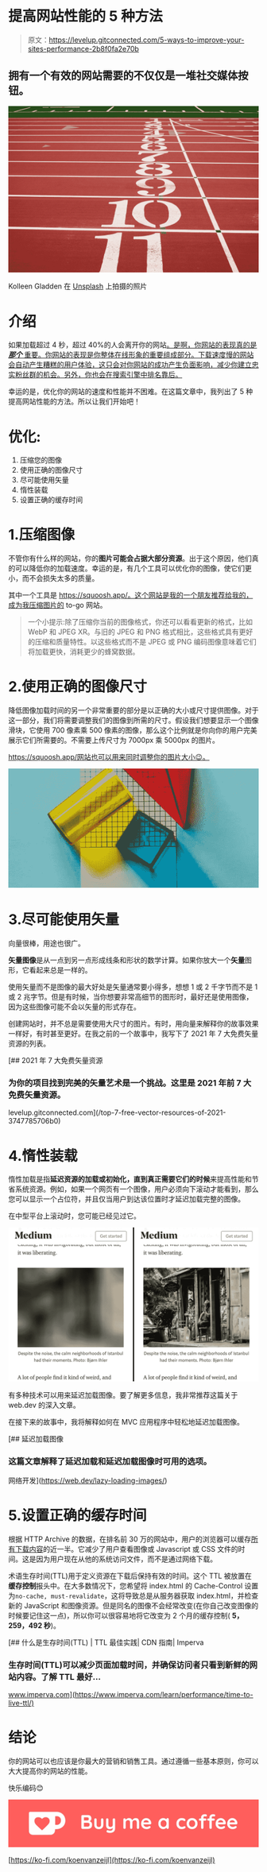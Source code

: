 # 提高网站性能的 5 种方法

> 原文：<https://levelup.gitconnected.com/5-ways-to-improve-your-sites-performance-2b8f0fa2e70b>

## 拥有一个有效的网站需要的不仅仅是一堆社交媒体按钮。

![](img/51b73ce9f446abf7f2a56fefa8fb4abf.png)

Kolleen Gladden 在 [Unsplash](https://unsplash.com?utm_source=medium&utm_medium=referral) 上拍摄的照片

# 介绍

如果加载超过 4 秒，超过 40%的人会离开你的网站[。是啊，你网站的表现真的是 ***那个*** 重要。你网站的表现是你整体在线形象的重要组成部分。下载速度慢的网站会自动产生糟糕的用户体验，这只会对你网站的成功产生负面影响，减少你建立忠实粉丝群的机会。另外，你也会在搜索引擎中排名靠后。](https://neilpatel.com/blog/loading-time/)

幸运的是，优化你的网站的速度和性能并不困难。在这篇文章中，我列出了 5 种提高网站性能的方法。所以让我们开始吧！

# 优化:

1.  压缩您的图像
2.  使用正确的图像尺寸
3.  尽可能使用矢量
4.  惰性装载
5.  设置正确的缓存时间

# 1.压缩图像

不管你有什么样的网站，你的**图片可能会占据大部分资源**。出于这个原因，他们真的可以降低你的加载速度。幸运的是，有几个工具可以优化你的图像，使它们更小，而不会损失太多的质量。

其中一个工具是 https://squoosh.app/。这个网站是我的一个朋友推荐给我的，成为我压缩图片的 to-go 网站。

> 一个小提示:除了压缩你当前的图像格式，你还可以看看更新的格式，比如 WebP 和 JPEG XR。与旧的 JPEG 和 PNG 格式相比，这些格式具有更好的压缩和质量特性。以这些格式而不是 JPEG 或 PNG 编码图像意味着它们将加载更快，消耗更少的蜂窝数据。

# 2.使用正确的图像尺寸

降低图像加载时间的另一个非常重要的部分是以正确的大小或尺寸提供图像。对于这一部分，我们将需要调整我们的图像到所需的尺寸。假设我们想要显示一个图像滑块，它使用 700 像素乘 500 像素的图像，那么这个比例就是你向你的用户完美展示它们所需要的。不需要上传尺寸为 7000px 乘 5000px 的图片。

https://squoosh.app/网站也可以用来同时调整你的图片大小😉。

![](img/4ff788928c760cbb967d20a893d33bc4.png)

# 3.尽可能使用矢量

向量很棒，用途也很广。

**矢量图像**是从一点到另一点形成线条和形状的数学计算。如果你放大一个**矢量**图形，它看起来总是一样的。

使用矢量而不是图像的最大好处是矢量通常要小得多，想想 1 或 2 千字节而不是 1 或 2 兆字节。但是有时候，当你想要非常高细节的图形时，最好还是使用图像，因为这些图像可能不会以矢量的形式存在。

创建网站时，并不总是需要使用大尺寸的图片。有时，用向量来解释你的故事效果一样好，有时甚至更好。在我之前的一个故事中，我写下了 2021 年 7 大免费矢量资源的列表。

[](/top-7-free-vector-resources-of-2021-3747785706b0) [## 2021 年 7 大免费矢量资源

### 为你的项目找到完美的矢量艺术是一个挑战。这里是 2021 年前 7 大免费矢量资源。

levelup.gitconnected.com](/top-7-free-vector-resources-of-2021-3747785706b0) 

# 4.惰性装载

惰性加载是指**延迟资源的加载或初始化，直到真正需要它们的时候**来提高性能和节省系统资源。例如，如果一个网页有一个图像，用户必须向下滚动才能看到，那么您可以显示一个占位符，并且仅当用户到达该位置时才延迟加载完整的图像。

在中型平台上滚动时，您可能已经见过它。

![](img/a2e554b88136250730fecec694c8d16f.png)

有多种技术可以用来延迟加载图像。要了解更多信息，我非常推荐这篇关于 web.dev 的深入文章。

在接下来的故事中，我将解释如何在 MVC 应用程序中轻松地延迟加载图像。

[](https://web.dev/lazy-loading-images/) [## 延迟加载图像

### 这篇文章解释了延迟加载和延迟加载图像时可用的选项。

网络开发](https://web.dev/lazy-loading-images/) 

# 5.设置正确的缓存时间

根据 HTTP Archive 的数据，在排名前 30 万的网站中，用户的浏览器可以缓存[所有下载内容](http://httparchive.org/trends.php#maxage0)的近一半。它减少了用户查看图像或 Javascript 或 CSS 文件的时间。这是因为用户现在从他的系统访问文件，而不是通过网络下载。

术语生存时间(TTL)用于定义资源在下载后保持有效的时间。这个 TTL 被放置在**缓存控制**报头中。在大多数情况下，您希望将 index.html 的 Cache-Control 设置为`no-cache, must-revalidate`，这将导致总是从服务器获取 index.html，并检查新的 JavaScript 和图像资源。但是同名的图像不会经常改变(在你自己改变图像的时候要记住这一点)，所以你可以很容易地将它改变为 2 个月的缓存控制( **5，259，492 秒**)。

[](https://www.imperva.com/learn/performance/time-to-live-ttl/) [## 什么是生存时间(TTL) | TTL 最佳实践| CDN 指南| Imperva

### 生存时间(TTL)可以减少页面加载时间，并确保访问者只看到新鲜的网站内容。了解 TTL 最好…

www.imperva.com](https://www.imperva.com/learn/performance/time-to-live-ttl/) 

# 结论

你的网站可以也应该是你最大的营销和销售工具。通过遵循一些基本原则，你可以大大提高你的网站的性能。

快乐编码😊

![](img/095d3d82a769bfc84cc3b54b1e73c6d6.png)

[https://ko-fi.com/koenvanzeijl](https://ko-fi.com/koenvanzeijl)